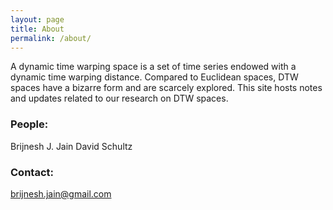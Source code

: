 ```yaml
---
layout: page
title: About
permalink: /about/
---
```


A dynamic time warping space is a set of time series endowed with a dynamic time warping distance. Compared to Euclidean spaces, DTW spaces have a bizarre form and are scarcely explored. This site hosts notes and updates related to our research on DTW spaces. 


### People:
Brijnesh J. Jain
David Schultz 

### Contact:

[brijnesh.jain@gmail.com](mailto:brijnesh.jain@gmail.com)

